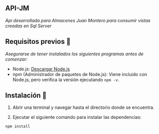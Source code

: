 ## API-JM

_Api desarrollada para Almacenes Juan Montero para consumir vistas creadas en Sql Server_

## Requisitos previos 📄

_Asegurarse de tener instalados los siguientes programas antes de comenzar:_

- Node.js: [Descargar Node.js](https://nodejs.org/)
- npm (Administrador de paquetes de Node.js): Viene incluido con Node.js, pero verifica la versión ejecutando `npm -v`.

## Instalación 📄

1. Abrir una terminal y navegar hasta el directorio donde se encuentra.

2. Ejecutar el siguiente comando para instalar las dependencias:

```bash
npm install



